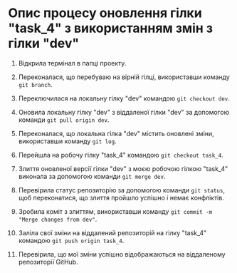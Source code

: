 # Опис процесу оновлення гілки "task_4" з використанням змін з гілки "dev"

1. Відкрила термінал в папці проекту.

2. Переконалася, що перебуваю на вірній гілці, використавши команду `git branch`.

3. Переключилася на локальну гілку "dev" командою `git checkout dev`.

4. Оновила локальну гілку "dev" з віддаленої гілки "dev" за допомогою команди `git pull origin dev`.

5. Переконалася, що локальна гілка "dev" містить оновлені зміни, використавши команду `git log`.

6. Перейшла на робочу гілку "task_4" командою `git checkout task_4`.

7. Злиття оновленої версії гілки "dev" з моєю робочою гілкою "task_4" виконала за допомогою команди `git merge dev`.

8. Перевірила статус репозиторію за допомогою команди `git status`, щоб переконатися, що злиття пройшло успішно і немає конфліктів.

9. Зробила коміт з злиттям, використавши команду `git commit -m "Merge changes from dev"`.

10. Заліла свої зміни на віддалений репозиторій на гілку "task_4" командою `git push origin task_4`.

11. Перевірила, що мої зміни успішно відображаються на віддаленому репозиторії GitHub.